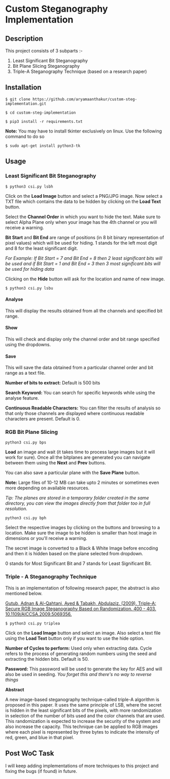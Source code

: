 # Custom Steganography Implementation

## Description

This project consists of 3 subparts :-

1. Least Significant Bit Steganography
2. Bit Plane Slicing Steganography
3. Triple-A Steganography Technique (based on a research paper)

## Installation

`$ git clone https://github.com/aryamaanthakur/custom-steg-implementation.git`

`$ cd custom-steg-implementation`

`$ pip3 install -r requirements.txt`

**Note:** You may have to install tkinter exclusively on linux. Use the following command to do so

`$ sudo apt-get install python3-tk`

## Usage

### Least Significant Bit Steganography

`$ python3 csi.py lsbh`

Click on the **Load Image** button and select a PNG/JPG image. Now select a TXT file which contains the data to be hidden by clicking on the **Load Text** button.

Select the **Channel Order** in which you want to hide the text. Make sure to select Alpha Plane only when your image has the 4th channel or you will receive a warning.

**Bit Start** and **Bit End** are range of positions (in 8 bit binary representation of pixel values) which will be used for hiding. 1 stands for the left most digit and 8 for the least significant digit.

*For Example: If Bit Start = 7 and Bit End = 8 then 2 least significant bits will be used and if Bit Start = 1 and Bit End = 3 then 3 most significant bits will be used for hiding data*

Clicking on the **Hide** button will ask for the location and name of new image.

`$ python3 csi.py lsbu`

#### Analyse
This will display the results obtained from all the channels and specified bit range.
#### Show
This will check and display only the channel order and bit range specified using the dropdowns.
#### Save
This will save the data obtained from a particular channel order and bit range as a text file.

**Number of bits to extract:** Default is 500 bits

**Search Keyword:** You can search for specific keywords while using the analyse feature.

**Continuous Readable Characters:** You can filter the results of analysis so that only those channels are displayed where continuous readable characters are present. Default is 0.

### RGB Bit Plane Slicing

`python3 csi.py bps`

**Load** an image and wait (it takes time to process large images but it will work for sure).
Once all the bitplanes are generated you can navigate between them using the **Next** and **Prev** buttons.

You can also save a particular plane with the **Save Plane** button.

**Note:** Large files of 10-12 MB can take upto 2 minutes or sometimes even more depending on available resources.


*Tip: The planes are stored in a temporary folder created in the same directory, you can view the images directly from that folder too in full resolution.*

`python3 csi.py bph`

Select the respective images by clicking on the buttons and browsing to a location. Make sure the image to be hidden is smaller than host image in dimensions or you'll receive a warning.

The secret image is converted to a Black & White Image before encoding and then it is hidden based on the plane selected from dropdown.

0 stands for Most Significant Bit and 7 stands for Least Significant Bit.

### Triple - A Steganography Technique

This is an implementation of following research paper, the abstract is also mentioned below.

[Gutub, Adnan & Al-Qahtani, Ayed & Tabakh, Abdulaziz. (2009). Triple-A: Secure RGB Image Steganography Based on Randomization. 400 - 403. 10.1109/AICCSA.2009.5069356.](https://www.researchgate.net/publication/224503189_Triple-A_Secure_RGB_Image_Steganography_Based_on_Randomization)

`$ python3 csi.py triplea`

Click on the **Load Image** button and select an image. Also select a text file using the **Load Text** button only if you want to use the hide option.

**Number of Cycles to perform:** Used only when extracting data. Cycle refers to the process of generating random numbers using the seed and extracting the hidden bits. Default is 50.

**Password:** This password will be used to generate the key for AES and will also be used in seeding. *You forget this and there's no way to reverse things*

**Abstract**

A new image-based steganography technique-called triple-A algorithm is proposed in this paper. It uses the same principle of LSB, where the secret is hidden in the least significant bits of the pixels, with more randomization in selection of the number of bits used and the color channels that are used. This randomization is expected to increase the security of the system and also increase the capacity. This technique can be applied to RGB images where each pixel is represented by three bytes to indicate the intensity of red, green, and blue in that pixel.

## Post WoC Task
I will keep adding implementations of more techniques to this project and fixing the bugs (if found) in future.